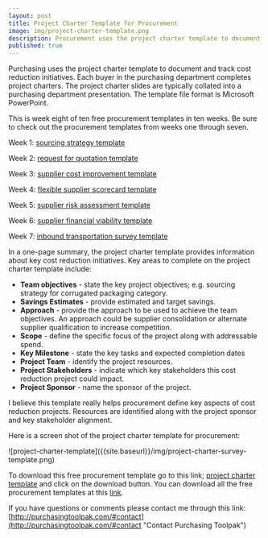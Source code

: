 ```yaml
---
layout: post
title: Project Charter Template for Procurement
image: img/project-charter-template.png
description: Procurement uses the project charter template to document and track cost reduction initiatives.
published: true
---
```


Purchasing uses the project charter template to document and track cost reduction initiatives.  Each buyer in the purchasing department completes project charters. The project charter slides are typically collated into a purchasing department presentation. The template file format is Microsoft PowerPoint.

This is week eight of ten free procurement templates in ten weeks. Be sure to check out the procurement templates from weeks one through seven.

Week 1:	[sourcing strategy template]({{site.baseurl}}/2017/04/07/sourcing-strategy-template)

Week 2:	[request for quotation template]({{site.baseurl}}/2017/04/14/request-for-quotation-template)

Week 3:	[supplier cost improvement template]({{site.baseurl}}/2017/04/21/supplier-cost-improvement-template)

Week 4: [flexible supplier scorecard template]({{site.baseurl}}/2017/04/28/flexible-supplier-scorecard-template)

Week 5: [supplier risk assessment template]({{site.baseurl}}/2017/05/05/risk-assessment-template)

Week 6: [supplier financial viability template]({{site.baseurl}}/2017/05/12/supplier-financial-viability-template)

Week 7: [inbound transportation survey template]({{site.baseurl}}/2017-05-19-inbound-transportation-survey-template)
<!--more-->

In a one-page summary, the project charter template provides information about key cost reduction initiatives. Key areas to complete on the project charter template include:

- **Team objectives** - state the key project objectives; e.g.  sourcing strategy for corrugated packaging category.
- **Savings Estimates** - provide estimated and target savings.
- **Approach** - provide the approach to be used to achieve the team objectives. An approach could be supplier consolidation or alternate supplier qualification to increase competition.
- **Scope** - define the specific focus of the project along with addressable spend.
- **Key Milestone** - state the key tasks and expected completion dates
- **Project Team** - identify the project resources.
- **Project Stakeholders** - indicate which key stakeholders this cost reduction project could impact.
- **Project Sponsor** - name the sponsor of the project.

I believe this template really helps procurement define key aspects of cost reduction projects. Resources are identified along with the project sponsor and key stakeholder alignment.

Here is a screen shot of the project charter template for procurement:
<div style="text-align:left" markdown="1">
 ![project-charter-template]({{site.baseurl}}/img/project-charter-survey-template.png)
</div>

To download this free procurement template go to this link; <a href="https://github.com/purchasingtoolpak/purchasingtoolpak/blob/master/supplier-integration/project-charter-template.xlsx">project charter template</a> and click on the download button. You can download all the free procurement templates at this <a href="http://purchasingtoolpak.com/#team">link</a>.

If you have questions or comments please contact me through this link:
[http://purchasingtoolpak.com/#contact](http://purchasingtoolpak.com/#contact "Contact Purchasing Toolpak")
